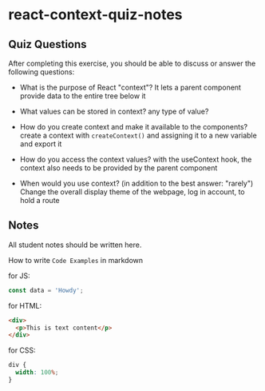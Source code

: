 # react-context-quiz-notes

## Quiz Questions

After completing this exercise, you should be able to discuss or answer the following questions:

- What is the purpose of React "context"?
  It lets a parent component provide data to the entire tree below it

- What values can be stored in context?
  any type of value?

- How do you create context and make it available to the components?
  create a context with `createContext()` and assigning it to a new variable and export it

- How do you access the context values?
  with the useContext hook, the context also needs to be provided by the parent component

- When would you use context? (in addition to the best answer: "rarely")
  Change the overall display theme of the webpage, log in account, to hold a route

## Notes

All student notes should be written here.

How to write `Code Examples` in markdown

for JS:

```javascript
const data = 'Howdy';
```

for HTML:

```html
<div>
  <p>This is text content</p>
</div>
```

for CSS:

```css
div {
  width: 100%;
}
```
